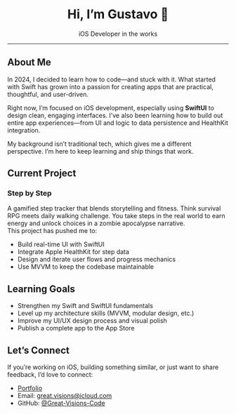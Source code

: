 <div align="center">
  <h1>Hi, I’m Gustavo 👋</h1>
  <p>iOS Developer in the works</p>
</div>

---

## About Me

In 2024, I decided to learn how to code—and stuck with it. What started with Swift has grown into a passion for creating apps that are practical, thoughtful, and user-driven.

Right now, I’m focused on iOS development, especially using **SwiftUI** to design clean, engaging interfaces. I’ve also been learning how to build out entire app experiences—from UI and logic to data persistence and HealthKit integration.

My background isn’t traditional tech, which gives me a different perspective. I’m here to keep learning and ship things that work.

## Current Project

### **Step by Step**
A gamified step tracker that blends storytelling and fitness. Think survival RPG meets daily walking challenge. You take steps in the real world to earn energy and unlock choices in a zombie apocalypse narrative.  
This project has pushed me to:

- Build real-time UI with SwiftUI  
- Integrate Apple HealthKit for step data  
- Design and iterate user flows and progress mechanics  
- Use MVVM to keep the codebase maintainable

## Learning Goals

- Strengthen my Swift and SwiftUI fundamentals  
- Level up my architecture skills (MVVM, modular design, etc.)  
- Improve my UI/UX design process and visual polish  
- Publish a complete app to the App Store

## Let’s Connect

If you’re working on iOS, building something similar, or just want to share feedback, I’d love to connect:

- [Portfolio](https://great-visions-code.github.io)  
- Email: great.visions@icloud.com  
- GitHub: [@Great-Visions-Code](https://github.com/Great-Visions-Code)  
